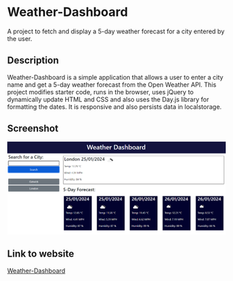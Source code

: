 # Weather-Dashboard

A project to fetch and display a 5-day weather forecast for a city entered by the user.

## Description

Weather-Dashboard is a simple application that allows a user to enter a city name and get a 5-day weather forecast from the Open Weather API. This project modifies starter code, runs in the browser, uses jQuery to dynamically update HTML and CSS and also uses the Day.js library for formatting the dates. It is responsive and also persists data in localstorage.

## Screenshot

![Weather-Dashboard](assets/images/screenshot-of-weather-dashboard-app.PNG)

## Link to website

[Weather-Dashboard](https://obeeyoma.github.io/Weather-Dashboard/)
